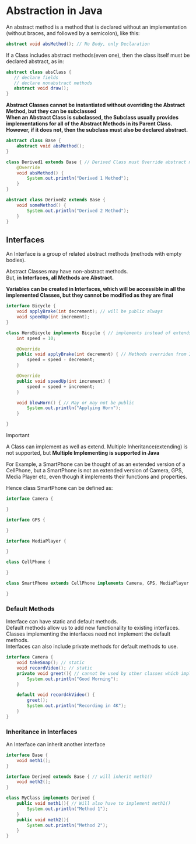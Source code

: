 # Abstraction in Java

An abstract method is a method that is declared without an implementation (without braces, and followed by a semicolon), like this:

```java
abstract void absMethod(); // No Body, only Declaration
```

If a Class includes abstract methods(even one), then the class itself must be declared abstract, as in:

```java
abstract class absClass {
   // declare fields
   // declare nonabstract methods
   abstract void draw();
}
```

**Abstract Classes cannot be instantiated without overriding the Abstract Method, but they can be subclassed**  
**When an Abstract Class is subclassed, the Subclass usually provides implementations for all of the Abstract Methods in its Parent Class. However, if it does not, then the subclass must also be declared abstract.**

```java
abstract class Base {
    abstract void absMethod();
}

class Derived1 extends Base { // Derived Class must Override abstract method or else made abstract
    @Override
    void absMethod() {
        System.out.println("Derived 1 Method");
    }
}

abstract class Derived2 extends Base {
    void someMethod() {
        System.out.println("Derived 2 Method");
    }
}
```

## Interfaces

An Interface is a group of related abstract methods (methods with empty bodies).

Abstract Classes may have non-abstract methods.  
But, **in Interfaces, all Methods are Abstract.**

**Variables can be created in Interfaces, which will be accessible in all the implemented Classes, but they cannot be modified as they are final**

```java
interface Bicycle {
    void applyBrake(int decrement); // will be public always
    void speedUp(int increment);
}

class HeroBicycle implements Bicycle { // implements instead of extends
    int speed = 10;

    @Override
    public void applyBrake(int decrement) { // Methods overriden from Interface should be public
        speed = speed - decrement;
    }

    @Override
    public void speedUp(int increment) {
        speed = speed + increment;
    }

    void blowHorn() { // May or may not be public
        System.out.println("Applying Horn");
    }

}
```

>[!IMPORTANT]
A Class can implement as well as extend.
Multiple Inheritance(extending) is not supported, but **Multiple Implementing is supported in Java**

For Example, a SmartPhone can be thought of as an extended version of a CellPhone, but a SmartPhone is not an extended version of Camera, GPS, Media Player etc, even though it implements their functions and properties.

Hence class SmartPhone can be defined as:
```java
interface Camera {

}

interface GPS {

}

interface MediaPlayer {

}

class CellPhone {

}

class SmartPhone extends CellPhone implements Camera, GPS, MediaPlayer {

}
```

### Default Methods

Interface can have static and default methods.  
Default methods allow us to add new functionality to existing interfaces.  
Classes implementing the interfaces need not implement the default methods.  
Interfaces can also include private methods for default methods to use.

```java
interface Camera {
    void takeSnap(); // static
    void recordVideo(); // static
    private void greet(){ // cannot be used by other classes which implement this interface
        System.out.println("Good Morning");
    }

    default void record4kVideo() {
        greet(); 
        System.out.println("Recording in 4K");
    }
}
```

### Inheritance in Interfaces

An Interface can inherit another interface

```java
interface Base {
    void meth1();
}

interface Derived extends Base { // will inherit meth1()
    void meth2();
}

class MyClass implements Derived {
    public void meth1(){ // Will also have to implement meth1()
        System.out.println("Method 1");
    }
    public void meth2(){
        System.out.println("Method 2");
    }
}

```